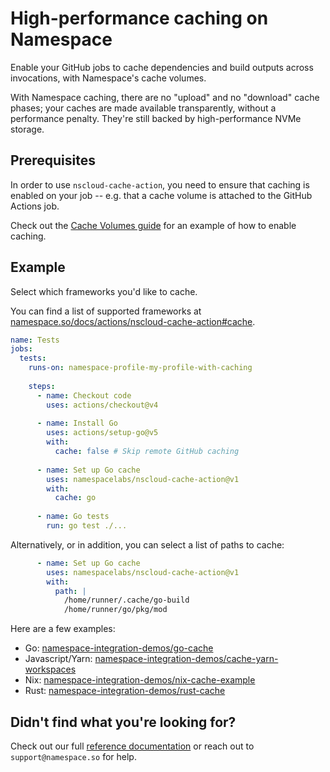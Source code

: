 # High-performance caching on Namespace

Enable your GitHub jobs to cache dependencies and build outputs across invocations, with Namespace's cache volumes.

With Namespace caching, there are no "upload" and no "download" cache phases; your caches are made available transparently, without a performance penalty. They're still backed by high-performance NVMe storage.


## Prerequisites

In order to use `nscloud-cache-action`, you need to ensure that caching is enabled on your job -- e.g. that a cache volume is attached to the GitHub Actions job.

Check out the [Cache Volumes guide](https://namespace.so/docs/features/faster-github-actions#using-a-cache-volume) for an example of how to enable caching.

## Example

Select which frameworks you'd like to cache.

You can find a list of supported frameworks at [namespace.so/docs/actions/nscloud-cache-action#cache](https://namespace.so/docs/actions/nscloud-cache-action#cache).

```yaml
name: Tests
jobs:
  tests:
    runs-on: namespace-profile-my-profile-with-caching
 
    steps:
      - name: Checkout code
        uses: actions/checkout@v4
 
      - name: Install Go
        uses: actions/setup-go@v5
        with:
          cache: false # Skip remote GitHub caching
 
      - name: Set up Go cache
        uses: namespacelabs/nscloud-cache-action@v1
        with:
          cache: go
 
      - name: Go tests
        run: go test ./...
```

Alternatively, or in addition, you can select a list of paths to cache:

```yaml
      - name: Set up Go cache
        uses: namespacelabs/nscloud-cache-action@v1
        with:
          path: |
            /home/runner/.cache/go-build
            /home/runner/go/pkg/mod
```

Here are a few examples:

- Go: [namespace-integration-demos/go-cache](https://github.com/namespace-integration-demos/go-cache/blob/main/.github/workflows/with-cache.yaml)
- Javascript/Yarn: [namespace-integration-demos/cache-yarn-workspaces](https://github.com/namespace-integration-demos/cache-yarn-workspaces/blob/main/.github/workflows/ci.yaml)
- Nix: [namespace-integration-demos/nix-cache-example](https://github.com/namespace-integration-demos/nix-cache-example/blob/main/.github/workflows/demo.yaml)
- Rust: [namespace-integration-demos/rust-cache](https://github.com/namespace-integration-demos/rust-cache/blob/main/.github/workflows/demo.yml)

## Didn't find what you're looking for?

Check out our full [reference documentation](https://cloud.namespace.so/docs/actions/nscloud-cache-action) or reach out to `support@namespace.so` for help.
